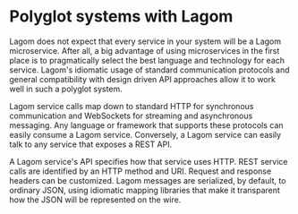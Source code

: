 # Polyglot systems with Lagom

Lagom does not expect that every service in your system will be a Lagom microservice.  After all, a big advantage of using microservices in the first place is to pragmatically select the best language and technology for each service. Lagom's idiomatic usage of standard communication protocols and general compatibility with design driven API approaches allow it to work well in such a polyglot system.

Lagom service calls map down to standard HTTP for synchronous communication and WebSockets for streaming and asynchronous messaging. Any language or framework that supports these protocols can easily consume a Lagom service.  Conversely, a Lagom service can easily talk to any service that exposes a REST API.

A Lagom service's API specifies how that service uses HTTP. REST service calls are identified by an HTTP method and URI. Request and response headers can be customized. Lagom messages are serialized, by default, to ordinary JSON, using idiomatic mapping libraries that make it transparent how the JSON will be represented on the wire.


<!--- Lagom uses the same interfaces in Lagom to Lagom service communication. --->


